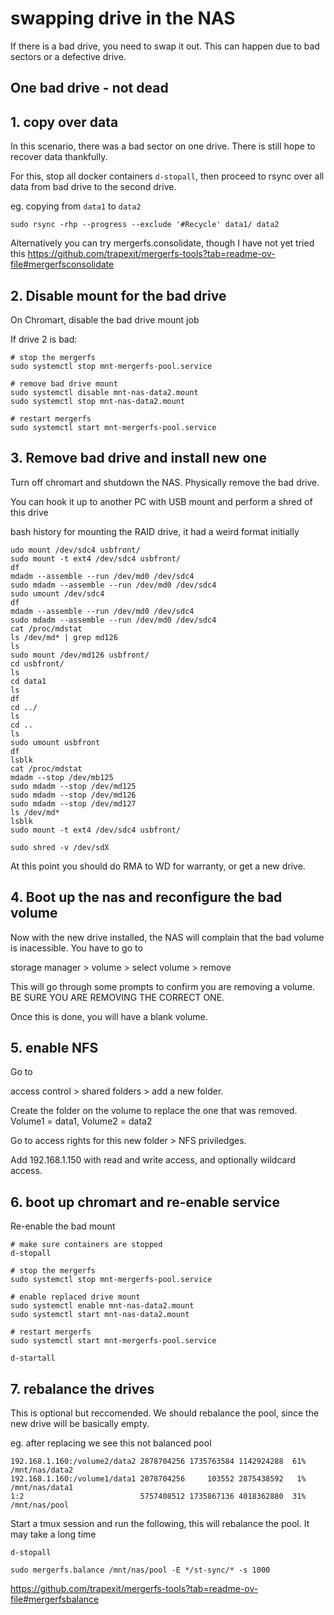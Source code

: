 # swapping drive in the NAS

If there is a bad drive, you need to swap it out. This can happen due to bad sectors or a defective drive.

## One bad drive - not dead

## 1. copy over data

In this scenario, there was a bad sector on one drive. There is still hope to recover data thankfully.

For this, stop all docker containers `d-stopall`, then proceed to rsync over all data from bad drive to the second drive.

eg. copying from `data1` to `data2`

```
sudo rsync -rhp --progress --exclude '#Recycle' data1/ data2
```

Alternatively you can try mergerfs.consolidate, though I have not yet tried this https://github.com/trapexit/mergerfs-tools?tab=readme-ov-file#mergerfsconsolidate

## 2. Disable mount for the bad drive

On Chromart, disable the bad drive mount job

If drive 2 is bad:

```
# stop the mergerfs
sudo systemctl stop mnt-mergerfs-pool.service

# remove bad drive mount
sudo systemctl disable mnt-nas-data2.mount
sudo systemctl stop mnt-nas-data2.mount

# restart mergerfs
sudo systemctl start mnt-mergerfs-pool.service
```

## 3. Remove bad drive and install new one

Turn off chromart and shutdown the NAS. Physically remove the bad drive.

You can hook it up to another PC with USB mount and perform a shred of this drive

bash history for mounting the RAID drive, it had a weird format initially

```
udo mount /dev/sdc4 usbfront/
sudo mount -t ext4 /dev/sdc4 usbfront/
df
mdadm --assemble --run /dev/md0 /dev/sdc4
sudo mdadm --assemble --run /dev/md0 /dev/sdc4
sudo umount /dev/sdc4
df
mdadm --assemble --run /dev/md0 /dev/sdc4
sudo mdadm --assemble --run /dev/md0 /dev/sdc4
cat /proc/mdstat
ls /dev/md* | grep md126
ls
sudo mount /dev/md126 usbfront/
cd usbfront/
ls
cd data1
ls
df
cd ../
ls
cd ..
ls
sudo umount usbfront 
df
lsblk
cat /proc/mdstat
mdadm --stop /dev/mb125
sudo mdadm --stop /dev/md125
sudo mdadm --stop /dev/md126
sudo mdadm --stop /dev/md127
ls /dev/md*
lsblk
sudo mount -t ext4 /dev/sdc4 usbfront/

```

```
sudo shred -v /dev/sdX
```

At this point you should do RMA to WD for warranty, or get a new drive.

## 4. Boot up the nas and reconfigure the bad volume

Now with the new drive installed, the NAS will complain that the bad volume is inacessible. You have to go to 

storage manager > volume > select volume > remove

This will go through some prompts to confirm you are removing a volume. BE SURE YOU ARE REMOVING THE CORRECT ONE.

Once this is done, you will have a blank volume.

## 5. enable NFS

Go to 

access control > shared folders > add a new folder.

Create the folder on the volume to replace the one that was removed.  Volume1 = data1, Volume2 = data2

Go to access rights for this new folder > NFS priviledges.

Add 192.168.1.150 with read and write access, and optionally wildcard access.

## 6. boot up chromart and re-enable service

Re-enable the bad mount

```
# make sure containers are stopped
d-stopall 

# stop the mergerfs
sudo systemctl stop mnt-mergerfs-pool.service

# enable replaced drive mount
sudo systemctl enable mnt-nas-data2.mount
sudo systemctl start mnt-nas-data2.mount

# restart mergerfs
sudo systemctl start mnt-mergerfs-pool.service

d-startall
```


## 7. rebalance the drives

This is optional but reccomended. We should rebalance the pool, since the new drive will be basically empty.

eg. after replacing we see this not balanced pool

```
192.168.1.160:/volume2/data2 2878704256 1735763584 1142924288  61% /mnt/nas/data2
192.168.1.160:/volume1/data1 2878704256     103552 2875438592   1% /mnt/nas/data1
1:2                          5757408512 1735867136 4018362880  31% /mnt/nas/pool
```

Start a tmux session and run the following, this will rebalance the pool. It may take a long time

```
d-stopall

sudo mergerfs.balance /mnt/nas/pool -E */st-sync/* -s 1000
```

https://github.com/trapexit/mergerfs-tools?tab=readme-ov-file#mergerfsbalance